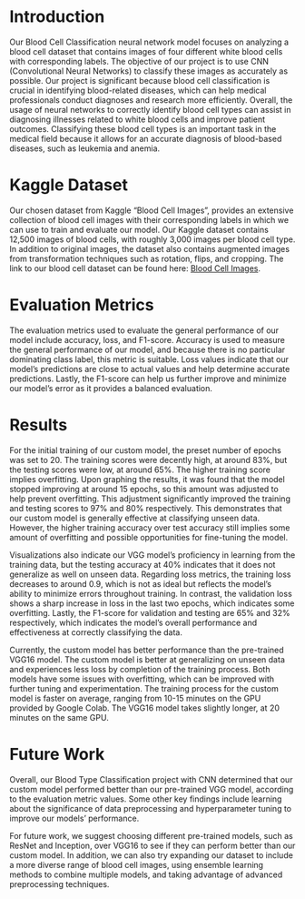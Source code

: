 # Introduction
Our Blood Cell Classification neural network model focuses on analyzing a blood cell dataset that contains images of four different white blood cells with corresponding labels. The objective of our project is to use CNN (Convolutional Neural Networks) to classify these images as accurately as possible. Our project is significant because blood cell classification is crucial in identifying blood-related diseases, which can help medical professionals conduct diagnoses and research more efficiently. Overall, the usage of neural networks to correctly identify blood cell types can assist in diagnosing illnesses related to white blood cells and improve patient outcomes. Classifying these blood cell types is an important task in the medical field because it allows for an accurate diagnosis of blood-based diseases, such as leukemia and anemia. 

# Kaggle Dataset
Our chosen dataset from Kaggle “Blood Cell Images”, provides an extensive collection of blood cell images with their corresponding labels in which we can use to train and evaluate our model. Our Kaggle dataset contains 12,500 images of blood cells, with roughly 3,000 images per blood cell type. In addition to original images, the dataset also contains augmented images from transformation techniques such as rotation, flips, and cropping. The link to our blood cell dataset can be found here: [Blood Cell Images](https://www.kaggle.com/datasets/paultimothymooney/blood-cells).

# Evaluation Metrics
The evaluation metrics used to evaluate the general performance of our model include accuracy, loss, and F1-score. Accuracy is used to measure the general performance of our model, and because there is no particular dominating class label, this metric is suitable. Loss values indicate that our model’s predictions are close to actual values and help determine accurate predictions. Lastly, the F1-score can help us further improve and minimize our model’s error as it provides a balanced evaluation.

# Results
For the initial training of our custom model, the preset number of epochs was set to 20. The training scores were decently high, at around 83%, but the testing scores were low, at around 65%. The higher training score implies overfitting. Upon graphing the results, it was found that the model stopped improving at around 15 epochs, so this amount was adjusted to help prevent overfitting. This adjustment significantly improved the training and testing scores to 97% and 80% respectively. This demonstrates that our custom model is generally effective at classifying unseen data. However, the higher training accuracy over test accuracy still implies some amount of overfitting and possible opportunities for fine-tuning the model.

Visualizations also indicate our VGG model’s proficiency in learning from the training data, but the testing accuracy at 40% indicates that it does not generalize as well on unseen data. Regarding loss metrics, the training loss decreases to around 0.9, which is not as ideal but reflects the model’s ability to minimize errors throughout training. In contrast, the validation loss shows a sharp increase in loss in the last two epochs, which indicates some overfitting. Lastly, the F1-score for validation and testing are 65% and 32% respectively, which indicates the model’s overall performance and effectiveness at correctly classifying the data. 

Currently, the custom model has better performance than the pre-trained VGG16 model. The custom model is better at generalizing on unseen data and experiences less loss by completion of the training process. Both models have some issues with overfitting, which can be improved with further tuning and experimentation. The training process for the custom model is faster on average, ranging from 10-15 minutes on the GPU provided by Google Colab. The VGG16 model takes slightly longer, at 20 minutes on the same GPU.

# Future Work
Overall, our Blood Type Classification project with CNN determined that our custom model performed better than our pre-trained VGG model, according to the evaluation metric values. Some other key findings include learning about the significance of data preprocessing and hyperparameter tuning to improve our models’ performance. 

For future work, we suggest choosing different pre-trained models, such as ResNet and Inception, over VGG16 to see if they can perform better than our custom model. In addition, we can also try expanding our dataset to include a more diverse range of blood cell images, using ensemble learning methods to combine multiple models, and taking advantage of advanced preprocessing techniques. 
